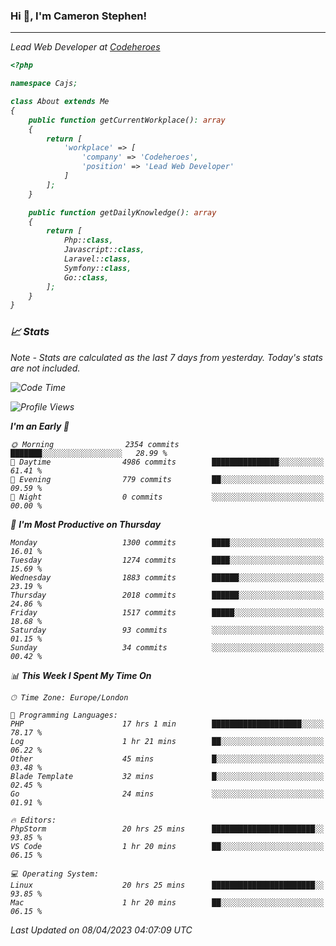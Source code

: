 ### Hi 👋, I'm Cameron Stephen!
<hr>
<p><em>Lead Web Developer at <a href="https://codeheroes.co.uk">Codeheroes</a></p>


```php
<?php

namespace Cajs;

class About extends Me
{
    public function getCurrentWorkplace(): array
    {
        return [
            'workplace' => [
                'company' => 'Codeheroes',
                'position' => 'Lead Web Developer'
            ]
        ];
    }

    public function getDailyKnowledge(): array
    {
        return [
            Php::class,
            Javascript::class,
            Laravel::class,
            Symfony::class,
            Go::class,
        ];
    }
}
```

### 📈 Stats
<p><em>Note - Stats are calculated as the last 7 days from yesterday. Today's stats are not included.</em></p>


<!--START_SECTION:waka-->
![Code Time](http://img.shields.io/badge/Code%20Time-3%2C282%20hrs%2052%20mins-blue)

![Profile Views](http://img.shields.io/badge/Profile%20Views-3-blue)

**I'm an Early 🐤** 

```text
🌞 Morning                2354 commits        ███████░░░░░░░░░░░░░░░░░░   28.99 % 
🌆 Daytime                4986 commits        ███████████████░░░░░░░░░░   61.41 % 
🌃 Evening                779 commits         ██░░░░░░░░░░░░░░░░░░░░░░░   09.59 % 
🌙 Night                  0 commits           ░░░░░░░░░░░░░░░░░░░░░░░░░   00.00 % 
```
📅 **I'm Most Productive on Thursday** 

```text
Monday                   1300 commits        ████░░░░░░░░░░░░░░░░░░░░░   16.01 % 
Tuesday                  1274 commits        ████░░░░░░░░░░░░░░░░░░░░░   15.69 % 
Wednesday                1883 commits        ██████░░░░░░░░░░░░░░░░░░░   23.19 % 
Thursday                 2018 commits        ██████░░░░░░░░░░░░░░░░░░░   24.86 % 
Friday                   1517 commits        █████░░░░░░░░░░░░░░░░░░░░   18.68 % 
Saturday                 93 commits          ░░░░░░░░░░░░░░░░░░░░░░░░░   01.15 % 
Sunday                   34 commits          ░░░░░░░░░░░░░░░░░░░░░░░░░   00.42 % 
```


📊 **This Week I Spent My Time On** 

```text
🕑︎ Time Zone: Europe/London

💬 Programming Languages: 
PHP                      17 hrs 1 min        ████████████████████░░░░░   78.17 % 
Log                      1 hr 21 mins        ██░░░░░░░░░░░░░░░░░░░░░░░   06.22 % 
Other                    45 mins             █░░░░░░░░░░░░░░░░░░░░░░░░   03.48 % 
Blade Template           32 mins             █░░░░░░░░░░░░░░░░░░░░░░░░   02.45 % 
Go                       24 mins             ░░░░░░░░░░░░░░░░░░░░░░░░░   01.91 % 

🔥 Editors: 
PhpStorm                 20 hrs 25 mins      ███████████████████████░░   93.85 % 
VS Code                  1 hr 20 mins        ██░░░░░░░░░░░░░░░░░░░░░░░   06.15 % 

💻 Operating System: 
Linux                    20 hrs 25 mins      ███████████████████████░░   93.85 % 
Mac                      1 hr 20 mins        ██░░░░░░░░░░░░░░░░░░░░░░░   06.15 % 
```


 Last Updated on 08/04/2023 04:07:09 UTC
<!--END_SECTION:waka-->
